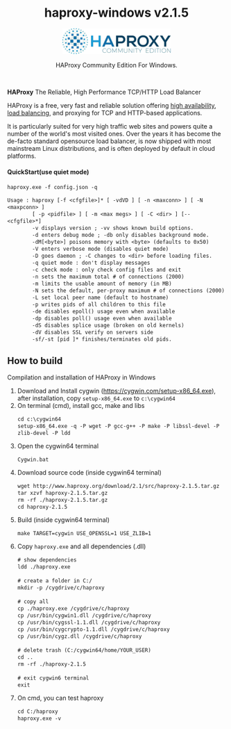 <div align="center">
    <h1>haproxy-windows v2.1.5</h1>
    <img src="./HAProxyCE.png" width="250" />
    <p align="center">
        HAProxy Community Edition For Windows. 
    </p>    
</div>

<br>

**HAProxy** The Reliable, High Performance TCP/HTTP Load Balancer

HAProxy is a free, very fast and reliable solution offering [high availability](http://en.wikipedia.org/wiki/High_availability),
 [load balancing](http://en.wikipedia.org/wiki/Load_balancer), and proxying for TCP and HTTP-based applications. 
 
 It is particularly suited for very high traffic web sites and powers quite a number of the world's most visited ones. 
 Over the years it has become the de-facto standard opensource load balancer, is now shipped with most mainstream 
 Linux distributions, and is often deployed by default in cloud platforms.

#### QuickStart(use quiet mode)

    haproxy.exe -f config.json -q

```
Usage : haproxy [-f <cfgfile>]* [ -vdVD ] [ -n <maxconn> ] [ -N <maxpconn> ]
        [ -p <pidfile> ] [ -m <max megs> ] [ -C <dir> ] [-- <cfgfile>*]
        -v displays version ; -vv shows known build options.
        -d enters debug mode ; -db only disables background mode.
        -dM[<byte>] poisons memory with <byte> (defaults to 0x50)
        -V enters verbose mode (disables quiet mode)
        -D goes daemon ; -C changes to <dir> before loading files.
        -q quiet mode : don't display messages
        -c check mode : only check config files and exit
        -n sets the maximum total # of connections (2000)
        -m limits the usable amount of memory (in MB)
        -N sets the default, per-proxy maximum # of connections (2000)
        -L set local peer name (default to hostname)
        -p writes pids of all children to this file
        -de disables epoll() usage even when available
        -dp disables poll() usage even when available
        -dS disables splice usage (broken on old kernels)
        -dV disables SSL verify on servers side
        -sf/-st [pid ]* finishes/terminates old pids.
```


## How to build

Compilation and installation of HAProxy in Windows

1. Download and Install cygwin (<https://cygwin.com/setup-x86_64.exe>), after installation, copy `setup-x86_64.exe` to `c:\cygwin64`
2. On terminal (cmd), install gcc, make and libs
    ```
    cd c:\cygwin64
    setup-x86_64.exe -q -P wget -P gcc-g++ -P make -P libssl-devel -P zlib-devel -P ldd
    ```
3. Open the cygwin64 terminal
    ```
    Cygwin.bat
    ```
4. Download source code (inside cygwin64 terminal)
    ```
    wget http://www.haproxy.org/download/2.1/src/haproxy-2.1.5.tar.gz
    tar xzvf haproxy-2.1.5.tar.gz
    rm -rf ./haproxy-2.1.5.tar.gz 
    cd haproxy-2.1.5
    ```
5. Build (inside cygwin64 terminal)
    ```
    make TARGET=cygwin USE_OPENSSL=1 USE_ZLIB=1
    ```
6. Copy `haproxy.exe` and all dependencies (.dll)
    ```
    # show dependencies
    ldd ./haproxy.exe
   
    # create a folder in C:/
    mkdir -p /cygdrive/c/haproxy 
   
    # copy all
    cp ./haproxy.exe /cygdrive/c/haproxy
    cp /usr/bin/cygwin1.dll /cygdrive/c/haproxy
    cp /usr/bin/cygssl-1.1.dll /cygdrive/c/haproxy
    cp /usr/bin/cygcrypto-1.1.dll /cygdrive/c/haproxy
    cp /usr/bin/cygz.dll /cygdrive/c/haproxy
   
    # delete trash (C:/cygwin64/home/YOUR_USER)
    cd ..
    rm -rf ./haproxy-2.1.5
   
    # exit cygwin6 terminal
    exit
    ```
7. On cmd, you can test haproxy
    ```
    cd C:/haproxy
    haproxy.exe -v
    ```
